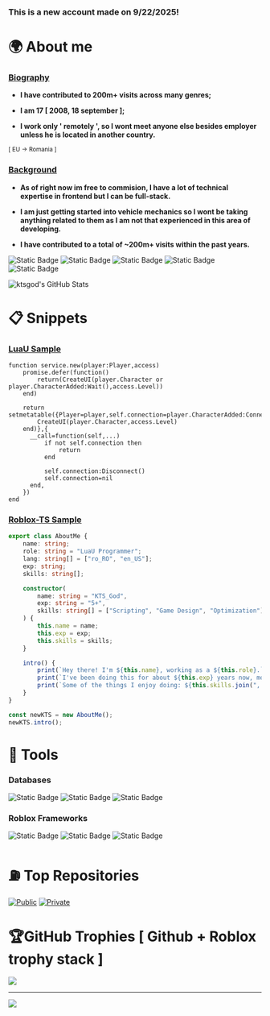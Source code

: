 ### This is a new account made on 9/22/2025!

# 🌍 About me

### <ins>Biography</ins>

- **I have contributed to 200m+ visits across many genres;**

- **I am 17 [ 2008, 18 september ];**

- **I work only ' remotely ', so I wont meet anyone else besides employer unless he is located in another country.**

<sub>[ EU -> Romania ]</sub>

### <ins>Background</ins>

- **As of right now im free to commision, I have a lot of technical expertise in frontend but I can be full-stack.**

- **I am just getting started into vehicle mechanics so I wont be taking anything related to them as I am not that experienced in this area of developing.**

- **I have contributed to a total of ~200m+ visits within the past years.**

![Static Badge](https://img.shields.io/badge/Roblox%20TS-darkred?style=flat-square)
![Static Badge](https://img.shields.io/badge/HTML-grey?style=flat-square)
![Static Badge](https://img.shields.io/badge/Python-orange?style=flat-square)
![Static Badge](https://img.shields.io/badge/LuaU-f?style=flat-square&color=cyan)
![Static Badge](https://img.shields.io/badge/Rust-darkblue?style=flat-square&color=darkblue)

<img src="https://github-readme-stats.vercel.app/api/top-langs/?username=ktsgod&theme=vue&show_icons=true&hide_border=false&layout=compact" alt="ktsgod's GitHub Stats" />

# 📋 Snippets

### <ins>LuaU Sample</ins>
``` LuaU
function service.new(player:Player,access)
    promise.defer(function()
        return(CreateUI(player.Character or player.CharacterAdded:Wait(),access.Level))
    end)

    return setmetatable({Player=player,self.connection=player.CharacterAdded:Connect(function(char)
        CreateUI(player.Character,access.Level)
    end)},{
      __call=function(self,...)
          if not self.connection then
              return
          end
          
          self.connection:Disconnect()
          self.connection=nil
      end,
    })
end
```

### <ins>Roblox-TS Sample</ins>
``` TypeScript
export class AboutMe {
    name: string;
    role: string = "LuaU Programmer";
    lang: string[] = ["ro_RO", "en_US"];
    exp: string;
    skills: string[];

    constructor(
        name: string = "KTS_God",
        exp: string = "5+",
        skills: string[] = ["Scripting", "Game Design", "Optimization"]
    ) {
        this.name = name;
        this.exp = exp;
        this.skills = skills;
    }

    intro() {
        print(`Hey there! I'm ${this.name}, working as a ${this.role}.`);
        print(`I've been doing this for about ${this.exp} years now, mostly in ${this.lang.join(" and ")}.`);
        print(`Some of the things I enjoy doing: ${this.skills.join(", ")}.`);
    }
}

const newKTS = new AboutMe();
newKTS.intro();
```

# 🚧 Tools

### <ind>Databases</ind>

![Static Badge](https://img.shields.io/badge/MySQL-Data?style=flat-square&color=darkgreen&link=https%3A%2F%2Fwww.mysql.com%2F)
![Static Badge](https://img.shields.io/badge/Microsoft%20SQL-Data?style=flat-square&color=darkorange&link=https%3A%2F%2Fwww.microsoft.com%2Fen-us%2Fsql-server)
![Static Badge](https://img.shields.io/badge/Oracle-Data?style=flat-square&color=blue&link=https%3A%2F%2Fwww.oracle.com%2F)

### <ind>Roblox Frameworks</ind>

![Static Badge](https://img.shields.io/badge/Knit-Framework?style=flat-square&color=violet&link=https%3A%2F%2Fsleitnick.github.io%2FKnit%2F)
![Static Badge](https://img.shields.io/badge/Nevermore%20Engine-Framework?style=flat-square&color=grey&link=https%3A%2F%2Fquenty.github.io%2FNevermoreEngine%2F)
![Static Badge](https://img.shields.io/badge/Custom%20Frameworks-Framework?style=flat-square&color=darkblue)

# ⛽ Top Repositories

[![Public](https://github-readme-stats.vercel.app/api/pin/?username=syncronicc&repo=Public)](https://github.com/syncronicc/Public)
[![Private](https://github-readme-stats.vercel.app/api/pin/?username=syncronicc&repo=Private)](https://github.com/syncronicc/Private)

# 🏆GitHub Trophies [ Github + Roblox trophy stack ]
![](https://github-trophies.vercel.app/?username=kts&theme=radical&no-frame=false&no-bg=false&margin-w=4)

---
[![](https://visitcount.itsvg.in/api?id=kts&icon=0&color=0)](https://visitcount.itsvg.in)
